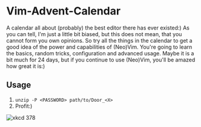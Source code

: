 # Vim-Advent-Calendar
A calendar all about (probably) the best editor there has ever existed:)
As you can tell, I'm just a little bit biased, but this does not mean, that you cannot form you own opinions.
So try all the things in the calendar to get a good idea of the power and capabilities of (Neo)Vim.
You're going to learn the basics, random tricks, configuration and advanced usage.
Maybe it is a bit much for 24 days, but if you continue to use (Neo)Vim, you'll be amazed how great it is:)

## Usage
1. `unzip -P <PASSWORD> path/to/Door_<X>`
2. Profit:)

![xkcd 378](https://imgs.xkcd.com/comics/real_programmers.png)
